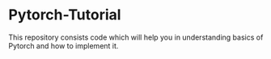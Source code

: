 # Pytorch-Tutorial
This repository consists code which will help you in understanding basics of Pytorch and how to implement it.
